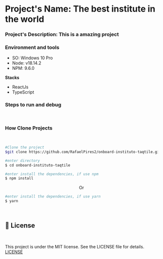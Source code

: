 # Project's Name: The best institute in the world

### Project's Description: This is a amazing project

### Environment and tools

<ul>
    <li>SO: Windows 10 Pro</li>
    <li>Node: v18.14.2</li>
    <li>NPM: 9.6.0</li>
</ul>

**Stacks**

<ul>
    <li>ReactJs</li>
    <li>TypeScript</li>
</ul>

### Steps to run and debug

<br>

### How Clone Projects

<br>

```bash
#Clone the project
$git clone https://github.com/RafaelPires2/onboard-instituto-taqtile.git
```

```bash
#enter directory
$ cd onboard-instituto-taqtile
```

```bash
#enter install the dependencies, if use npm
$ npm install
```

<p align="center">Or</p>

```bash
#enter install the dependencies, if use yarn
$ yarn
```

<br>

## 📄 License

<br>

This project is under the MIT license. See the LICENSE file for details. [LICENSE](https://docs.github.com/pt/repositories/managing-your-repositorys-settings-and-features/customizing-your-repository/licensing-a-repository)